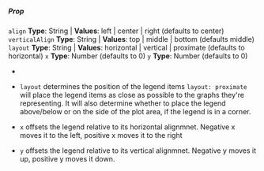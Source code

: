 ##### Prop

`align` **Type**: String | **Values**: left | center | right (defaults to center)
`verticalAlign` **Type**: String | **Values**: top | middle | bottom (defaults middle)
`layout` **Type**: String | **Values**: horizontal | vertical | proximate (defaults to horizontal)
`x` **Type**: Number (defaults to 0)
`y` **Type**: Number (defaults to 0)

- 

- `layout` determines the position of the legend items
`layout: proximate` will place the legend items as close as possible to the graphs they're representing. It will also determine whether to place the legend above/below or on the side of the plot area, if the legend is in a corner.

- `x` offsets the legend relative to its horizontal alignmnet. Negative x moves it to the left, positive x moves it to the right


- `y` offsets the legend relative to its vertical alignmnet. Negative y moves it up, positive y moves it down.